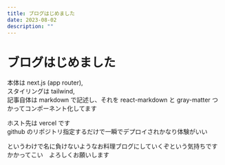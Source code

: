 ```yaml
---
title: ブログはじめました
date: 2023-08-02
description: ""
---
```


# ブログはじめました

本体は next.js (app router),  
スタイリングは tailwind,  
記事自体は markdown で記述し、それを react-markdown と gray-matter つかってコンポーネント化してます

ホスト先は vercel です  
github のリポジトリ指定するだけで一瞬でデプロイされかなり体験がいい

というわけで名に負けないようなお料理ブログにしていくぞという気持ちです  
かかってこい　よろしくお願いします
